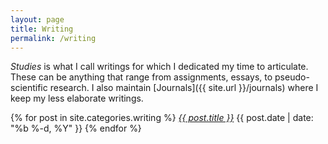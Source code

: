 ```yaml
---
layout: page
title: Writing
permalink: /writing
---
```


*Studies* is what I call writings for which I dedicated my time to articulate. These can be anything that range from assignments, essays, to pseudo-scientific research. I also maintain [Journals]({{ site.url }}/journals) where I keep my less elaborate writings.

{% for post in site.categories.writing %}
  <i class="post-list-title"><a href="{{ post.url | prepend: site.baseurl }}">{{ post.title }}</a></i>
  <span class="post-meta">{{ post.date | date: "%b %-d, %Y" }}</span>
{% endfor %}
